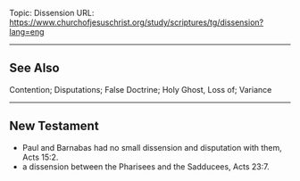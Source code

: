 Topic: Dissension
URL: https://www.churchofjesuschrist.org/study/scriptures/tg/dissension?lang=eng

---

## See Also

Contention; Disputations; False Doctrine; Holy Ghost, Loss of; Variance

---

## New Testament

- Paul and Barnabas had no small dissension and disputation with them, Acts 15:2.
- a dissension between the Pharisees and the Sadducees, Acts 23:7.

